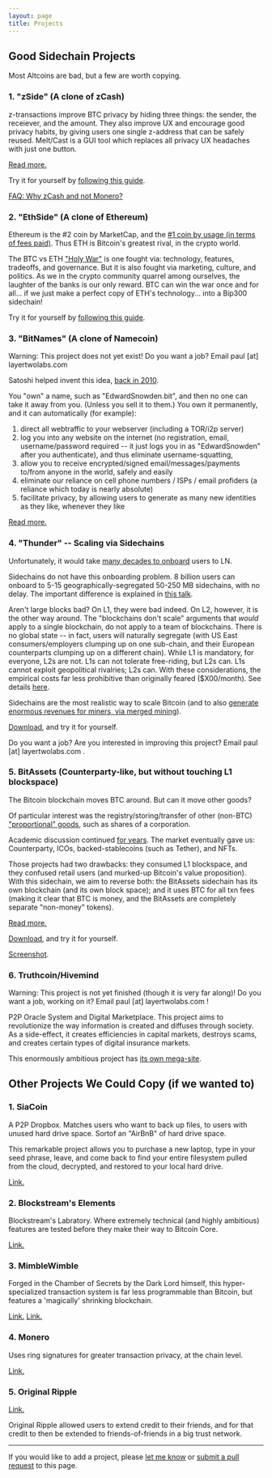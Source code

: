 ```yaml
---
layout: page
title: Projects
---
```



## Good Sidechain Projects

Most Altcoins are bad, but a few are worth copying.


### 1. "zSide" (A clone of zCash)

z-transactions improve BTC privacy by hiding three things: the sender, the receiever, and the amount. They also improve UX and encourage good privacy habits, by giving users one single z-address that can be safely reused. Melt/Cast is a GUI tool which replaces all privacy UX headaches with just one button.

[Read more.](https://www.truthcoin.info/blog/zside-meltcast/)

Try it for yourself by [following this guide](https://www.youtube.com/watch?v=N33iJK2FdpE&list=PLw8-6ARlyVciMH79ZyLOpImsMug3LgNc4&index=10).

[FAQ: Why zCash and not Monero?](/projects/zcash-vs-monero.txt)


### 2. "EthSide" (A clone of Ethereum)

Ethereum is the #2 coin by MarketCap, and the [#1 coin by usage (in terms of fees paid)](/eth-vs-btc-fees.png). Thus ETH is Bitcoin's greatest rival, in the crypto world.

The BTC vs ETH ["Holy War"](https://www.gwern.net/Holy-wars) is one fought via: technology, features, tradeoffs, and governance. But it is also fought via marketing, culture, and politics. As we in the crypto community quarrel among ourselves, the laughter of the banks is our only reward. BTC can win the war once and for all... if we just make a perfect copy of ETH's technology... into a Bip300 sidechain!

Try it for yourself by [following this guide](https://www.youtube.com/watch?v=PsaSGZ0yulQ&list=PLw8-6ARlyVciMH79ZyLOpImsMug3LgNc4&index=11).


### 3. "BitNames" (A clone of Namecoin)

Warning: This project does not yet exist! Do you want a job? Email paul [at] layertwolabs.com

Satoshi helped invent this idea, [back in 2010](https://bitcointalk.org/index.php?topic=1790.260).

You "own" a name, such as "EdwardSnowden.bit", and then no one can take it away from you. (Unless you sell it to them.) You own it permanently, and it can automatically (for example): 

1. direct all webtraffic to your webserver (including a TOR/i2p server)
2. log you into any website on the internet (no registration, email, username/password required -- it just logs you in as "EdwardSnowden" after you authenticate), and thus eliminate username-squatting,
3. allow you to receive encrypted/signed email/messages/payments to/from anyone in the world, safely and easily
4. eliminate our reliance on cell phone numbers / ISPs / email profiders (a reliance which today is nearly absolute)
5. facilitate privacy, by allowing users to generate as many new identities as they like, whenever they like

[Read more.](https://www.truthcoin.info/blog/bitnames/)


### 4. "Thunder" -- Scaling via Sidechains

Unfortunately, it would take [many decades to onboard](https://www.truthcoin.info/blog/lightning-limitations/) users to LN.

Sidechains do not have this onboarding problem. 8 billion users can onboard to 5-15 geographically-segregated 50-250 MB sidechains, with no delay. The important difference is explained in [this talk](https://www.drivechain.info/literature/index.html#consensus-2019).

Aren't large blocks bad? On L1, they were bad indeed. On L2, however, it is the other way around. The "blockchains don't scale" arguments that *would* apply to a single blockchain, do not apply to a team of blockchains. There is no global state -- in fact, users will naturally segregate (with US East consumers/employers clumping up on one sub-chain, and their European counterparts clumping up on a different chain). While L1 is mandatory, for everyone, L2s are not. L1s can not tolerate free-riding, but L2s can. L1s cannot exploit geopolitical rivalries; L2s can. With these considerations, the empirical costs far less prohibitive than originally feared ($X00/month). See details [here](https://www.truthcoin.info/blog/thunder/).

Sidechains are the most realistic way to scale Bitcoin (and to also [generate enormous revenues for miners, via merged mining](https://www.truthcoin.info/blog/security-budget-ii-mm/)).

[Download](https://www.drivechain.info/releases/index.html), and try it for yourself.

Do you want a job? Are you interested in improving this project? Email paul [at] layertwolabs.com .


### 5. BitAssets (Counterparty-like, but without touching L1 blockspace)

The Bitcoin blockchain moves BTC around. But can it move other goods?

Of particular interest was the registry/storing/transfer of other (non-BTC) ["proportional" goods](https://www.truthcoin.info/images/btc-blockspace-vs-coins.png), such as shares of a corporation.

Academic discussion continued [for years](https://www.semanticscholar.org/paper/Overview-of-Colored-Coins-Rosenfeld/198ad7cafc43c1cf0271e4daafdc4638775f8b49). The market eventually gave us: Counterparty, ICOs, backed-stablecoins (such as Tether), and NFTs.

Those projects had two drawbacks: they consumed L1 blockspace, and they confused retail users (and murked-up Bitcoin's value proposition). With this sidechain, we aim to reverse both: the BitAssets sidechain has its own blockchain (and its own block space); and it uses BTC for all txn fees (making it clear that BTC is money, and the BitAssets are completely separate "non-money" tokens).

[Read more.](https://www.truthcoin.info/blog/bit-assets/)

[Download](https://www.drivechain.info/releases/index.html), and try it for yourself.

[Screenshot](/bitassets-screenshot.png).


### 6. Truthcoin/Hivemind

Warning: This project is not yet finished (though it is very far along)! Do you want a job, working on it? Email paul [at] layertwolabs.com !

P2P Oracle System and Digital Marketplace. This project aims to revolutionize the way information is created and diffuses through society. As a side-effect, it creates efficiencies in capital markets, destroys scams, and creates certain types of digital insurance markets.

This enormously ambitious project has [its own mega-site](http://bitcoinhivemind.com/).



## Other Projects We Could Copy (if we wanted to)


### 1. SiaCoin

A P2P Dropbox. Matches users who want to back up files, to users with unused hard drive space. Sortof an "AirBnB" of hard drive space.

This remarkable project allows you to purchase a new laptop, type in your seed phrase, leave, and come back to find your entire filesystem pulled from the cloud, decrypted, and restored to your local hard drive.

[Link.](https://sia.tech/)


### 2. Blockstream's Elements

Blockstream's Labratory. Where extremely technical (and highly ambitious) features are tested before they make their way to Bitcoin Core.

[Link.](https://elementsproject.org/)


### 3. MimbleWimble

Forged in the Chamber of Secrets by the Dark Lord himself, this hyper-specialized transaction system is far less programmable than Bitcoin, but features a 'magically' shrinking blockchain.

[Link.](https://download.wpsoftware.net/bitcoin/wizardry/mimblewimble.txt)
[Link.](https://github.com/ignopeverell/grin)


### 4. Monero

Uses ring signatures for greater transaction privacy, at the chain level.

[Link.](https://getmonero.org/)


### 5. Original Ripple

[Link.](https://bitcointalk.org/index.php?topic=297287.0)

Original Ripple allowed users to extend credit to their friends, and for that credit to then be extended to friends-of-friends in a big trust network.


---

If you would like to add a project, please [let me know](https://twitter.com/Truthcoin) or [submit a pull request](https://github.com/drivechain-project/drivechain.info/blob/gh-pages/projects/index.md) to this page.